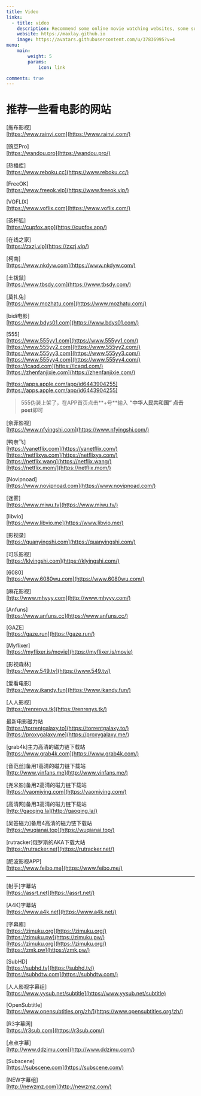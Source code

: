 ```yaml
---
title: Video
links:
  - title: video
    description: Recommend some online movie watching websites, some support APP download
    website: https://maxlay.github.io
    image: https://avatars.githubusercontent.com/u/37836995?v=4
menu:
    main: 
        weight: 5
        params:
            icon: link

comments: true
---
```


# 推荐一些看电影的网站


\[拖布影视\]  
[https://www.rainvi.com](https://www.rainvi.com/)

\[豌豆Pro\]  
[https://wandou.pro](https://wandou.pro/)

\[热播库\]  
[https://www.reboku.cc](https://www.reboku.cc/)

\[FreeOK\]  
[https://www.freeok.vip](https://www.freeok.vip/)

\[VOFLIX\]  
[https://www.voflix.com](https://www.voflix.com/)

\[茶杯狐\]  
[https://cupfox.app](https://cupfox.app/)

\[在线之家\]  
[https://zxzj.vip](https://zxzj.vip/)

\[柯南\]  
[https://www.nkdyw.com](https://www.nkdyw.com/)

\[土拨鼠\]  
[https://www.tbsdy.com](https://www.tbsdy.com/)

\[莫扎兔\]  
[https://www.mozhatu.com](https://www.mozhatu.com/)

\[bidi电影\]  
[https://www.bdys01.com](https://www.bdys01.com/)

\[555\]  
[https://www.555yy1.com](https://www.555yy1.com/)  
[https://www.555yy2.com](https://www.555yy2.com/)  
[https://www.555yy3.com](https://www.555yy3.com/)  
[https://www.555yy4.com](https://www.555yy4.com/)  
[https://icaqd.com](https://icaqd.com/)  
[https://zhenfanjixie.com](https://zhenfanjixie.com/)

[https://apps.apple.com/app/id6443904255](https://apps.apple.com/app/id6443904255)

> 555伪装上架了，在APP首页点击\*\*+号\*\*输入 **“中华人民共和国” **点击**post**即可

\[奈菲影视\]  
[https://www.nfyingshi.com](https://www.nfyingshi.com/)

\[鸭奈飞\]  
[https://yanetflix.com](https://yanetflix.com/)  
[https://netflixya.com](https://netflixya.com/)  
[https://netflix.wang](https://netflix.wang/)  
[https://netflix.mom/](https://netflix.mom/)

\[Novipnoad\]  
[https://www.novipnoad.com](https://www.novipnoad.com/)

\[迷雾\]  
[https://www.miwu.tv](https://www.miwu.tv/)

\[libvio\]  
[https://www.libvio.me](https://www.libvio.me/)

\[影视录\]  
[https://quanyingshi.com](https://quanyingshi.com/)

\[可乐影视\]  
[https://klyingshi.com](https://klyingshi.com/)

\[6080\]  
[https://www.6080wu.com](https://www.6080wu.com/)

\[麻花影视\]  
[http://www.mhyyy.com](http://www.mhyyy.com/)

\[Anfuns\]  
[https://www.anfuns.cc](https://www.anfuns.cc/)

\[GAZE\]  
[https://gaze.run](https://gaze.run/)

\[Myflixer\]  
[https://myflixer.is/movie](https://myflixer.is/movie)

\[影视森林\]  
[https://www.549.tv](https://www.549.tv/)

\[爱看电影\]  
[https://www.ikandy.fun](https://www.ikandy.fun/)

\[人人影视\]  
[https://renrenys.tk](https://renrenys.tk/)

最新电影磁力站  
[https://torrentgalaxy.to](https://torrentgalaxy.to/)  
[https://proxygalaxy.me](https://proxygalaxy.me/)

\[grab4k\]主力高清的磁力链下载站  
[https://www.grab4k.com](https://www.grab4k.com/)

\[音范丝\]备用1高清的磁力链下载站  
[http://www.yinfans.me](http://www.yinfans.me/)

\[尧米影\]备用2高清的磁力链下载站  
[https://yaomiying.com](https://yaomiying.com/)

\[高清网\]备用3高清的磁力链下载站  
[http://gaoqing.la](http://gaoqing.la/)

\[吴签磁力\]备用4高清的磁力链下载站  
[https://wuqianai.top](https://wuqianai.top/)

\[rutracker\]俄罗斯的AKA下载大站  
[https://rutracker.net](https://rutracker.net/)

\[肥波影视APP\]  
[https://www.feibo.me](https://www.feibo.me/)

* * *

\[射手\]字幕站  
[https://assrt.net](https://assrt.net/)

\[A4K\]字幕站  
[https://www.a4k.net](https://www.a4k.net/)

\[字幕库\]  
[https://zimuku.org](https://zimuku.org/)  
[https://zimuku.pw](https://zimuku.pw/)  
[https://zimuku.org](https://zimuku.org/)  
[https://zmk.pw](https://zmk.pw/)

\[SubHD\]  
[https://subhd.tv](https://subhd.tv/)  
[https://subhdtw.com](https://subhdtw.com/)

\[人人影视字幕组\]  
[https://www.yysub.net/subtitle](https://www.yysub.net/subtitle)

\[OpenSubtitle\]  
[https://www.opensubtitles.org/zh/](https://www.opensubtitles.org/zh/)

\[R3字幕网\]  
[https://r3sub.com](https://r3sub.com/)

\[点点字幕\]  
[http://www.ddzimu.com](http://www.ddzimu.com/)

\[Subscene\]  
[https://subscene.com](https://subscene.com/)

\[NEW字幕组\]  
[http://newzmz.com](http://newzmz.com/)
